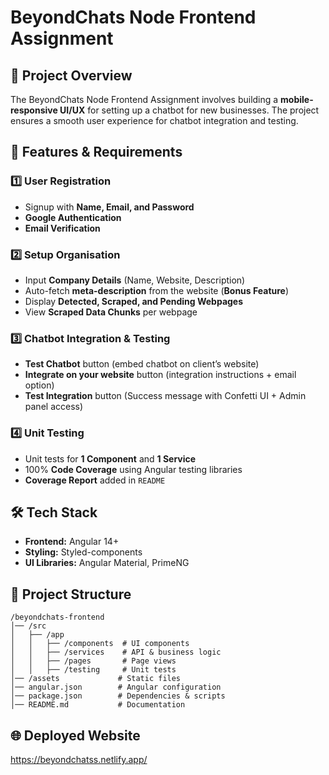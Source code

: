 # BeyondChats Node Frontend Assignment

## 🚀 Project Overview
The BeyondChats Node Frontend Assignment involves building a **mobile-responsive UI/UX** for setting up a chatbot for new businesses. The project ensures a smooth user experience for chatbot integration and testing.

## 🎯 Features & Requirements

### 1️⃣ User Registration
- Signup with **Name, Email, and Password**
- **Google Authentication**
- **Email Verification**

### 2️⃣ Setup Organisation
- Input **Company Details** (Name, Website, Description)
- Auto-fetch **meta-description** from the website (**Bonus Feature**)
- Display **Detected, Scraped, and Pending Webpages**
- View **Scraped Data Chunks** per webpage

### 3️⃣ Chatbot Integration & Testing
- **Test Chatbot** button (embed chatbot on client’s website)
- **Integrate on your website** button (integration instructions + email option)
- **Test Integration** button (Success message with Confetti UI + Admin panel access)

### 4️⃣ Unit Testing
- Unit tests for **1 Component** and **1 Service**
- 100% **Code Coverage** using Angular testing libraries
- **Coverage Report** added in `README`

## 🛠 Tech Stack
- **Frontend:** Angular 14+
- **Styling:** Styled-components
- **UI Libraries:** Angular Material, PrimeNG

## 📁 Project Structure
```plaintext
/beyondchats-frontend
│── /src
│   ├── /app
│   │   ├── /components  # UI components
│   │   ├── /services    # API & business logic
│   │   ├── /pages       # Page views
│   │   ├── /testing     # Unit tests
│── /assets             # Static files
│── angular.json        # Angular configuration
│── package.json        # Dependencies & scripts
│── README.md           # Documentation
```

## 🌐 Deployed Website

https://beyondchatss.netlify.app/


